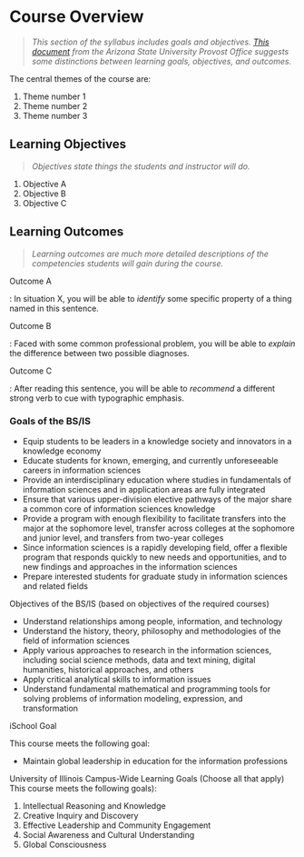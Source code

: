 # Course Overview

> *This section of the syllabus includes goals and objectives.  [This
> document](https://provost.asu.edu/sites/default/files/page/1595/student-learning-outcomes.pdf)
> from the Arizona State University Provost Office suggests some
> distinctions between learning goals, objectives, and outcomes.*

The central themes of the course are:

1. Theme number 1
2. Theme number 2
3. Theme number 3

## Learning Objectives

> *Objectives state things the students and instructor will do.*

1. Objective A
2. Objective B
3. Objective C

## Learning Outcomes

> *Learning outcomes are much more detailed descriptions of the
> competencies students will gain during the course.*

Outcome A

: In situation X, you will be able to *identify* some specific
  property of a thing named in this sentence.

Outcome B

: Faced with some common professional problem, you will be able to
  *explain* the difference between two possible diagnoses.

Outcome C

: After reading this sentence, you will be able to *recommend* a
  different strong verb to cue with typographic emphasis.


### Goals of the BS/IS

- Equip students to be leaders in a knowledge society and innovators
  in a knowledge economy
- Educate students for known, emerging, and currently unforeseeable
  careers in information sciences
- Provide an interdisciplinary education where studies in fundamentals
  of information sciences and in application areas are fully
  integrated
- Ensure that various upper-division elective pathways of the major
  share a common core of information sciences knowledge
- Provide a program with enough flexibility to facilitate transfers
  into the major at the sophomore level, transfer across colleges at
  the sophomore and junior level, and transfers from two-year colleges
- Since information sciences is a rapidly developing field, offer a
  flexible program that responds quickly to new needs and
  opportunities, and to new findings and approaches in the information
  sciences
- Prepare interested students for graduate study in information
  sciences and related fields

Objectives of the BS/IS (based on objectives of the required courses)

- Understand relationships among people, information, and technology
- Understand the history, theory, philosophy and methodologies of the
  field of information sciences
- Apply various approaches to research in the information sciences,
  including social science methods, data and text mining, digital
  humanities, historical approaches, and others
- Apply critical analytical skills to information issues
- Understand fundamental mathematical and programming tools for
  solving problems of information modeling, expression, and
  transformation

iSchool Goal

This course meets the following goal:

- Maintain global leadership in education for the information professions

University of Illinois Campus-Wide Learning Goals (Choose all that apply)
This course meets the following goals):

1. Intellectual Reasoning and Knowledge
2. Creative Inquiry and Discovery
3. Effective Leadership and Community Engagement
4. Social Awareness and Cultural Understanding
5. Global Consciousness
